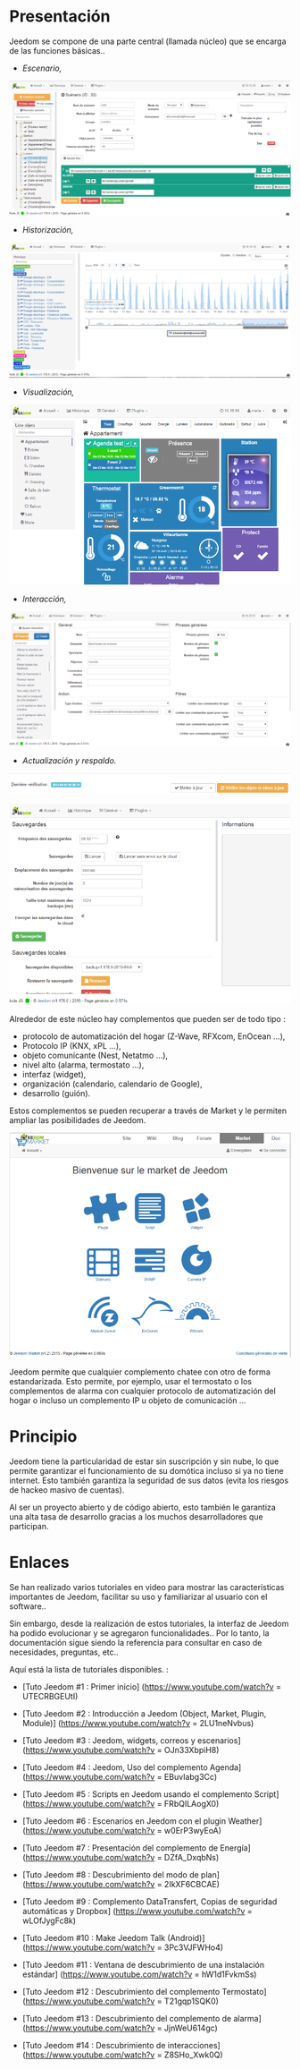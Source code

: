 Presentación 
===

Jeedom se compone de una parte central (llamada núcleo) que se encarga de las funciones básicas..

-   *Escenario,*

![Page Escenario](images/doc-presentation-scenario.png)

-   *Historización,*

![Page Historique](images/doc-presentation-historique.png)

-   *Visualización,*

![Page Dashboard](images/doc-presentation-affichage.png)

-   *Interacción,*

![Page Interacción](images/doc-presentation-interaction.png)

-   *Actualización y respaldo.*

![Page Mise à jour](images/doc-presentation-maj.png)

![Page Sauvegarde](images/doc-presentation-sauvegarde.png)

Alrededor de este núcleo hay complementos que pueden ser de todo tipo :

-   protocolo de automatización del hogar (Z-Wave, RFXcom, EnOcean ...),
-   Protocolo IP (KNX, xPL ...),
-   objeto comunicante (Nest, Netatmo ...),
-   nivel alto (alarma, termostato ...),
-   interfaz (widget),
-   organización (calendario, calendario de Google),
-   desarrollo (guión).

Estos complementos se pueden recuperar a través de Market y le permiten ampliar las posibilidades de Jeedom.

![Page Market](images/doc-presentation-market.png)

Jeedom permite que cualquier complemento chatee con otro de forma estandarizada. Esto permite, por ejemplo, usar el termostato o los complementos de alarma con cualquier protocolo de automatización del hogar o incluso un complemento IP u objeto de comunicación ...

Principio
=== 

Jeedom tiene la particularidad de estar sin suscripción y sin nube, lo que permite garantizar el funcionamiento de su domótica incluso si ya no tiene internet. Esto también garantiza la seguridad de sus datos (evita los riesgos de hackeo masivo de cuentas).

Al ser un proyecto abierto y de código abierto, esto también le garantiza una alta tasa de desarrollo gracias a los muchos desarrolladores que participan.

Enlaces
===

Se han realizado varios tutoriales en video para mostrar las características importantes de Jeedom, facilitar su uso y familiarizar al usuario con el software..

Sin embargo, desde la realización de estos tutoriales, la interfaz de Jeedom ha podido evolucionar y se agregaron funcionalidades.. Por lo tanto, la documentación sigue siendo la referencia para consultar en caso de necesidades, preguntas, etc..

Aquí está la lista de tutoriales disponibles. :

-   [Tuto Jeedom \#1 : Primer inicio] (https://www.youtube.com/watch?v = UTECRBGEUtI)

-   [Tuto Jeedom \#2 : Introducción a Jeedom (Object, Market, Plugin, Module)] (https://www.youtube.com/watch?v = 2LU1neNvbus)

-   [Tuto Jeedom \#3 : Jeedom, widgets, correos y escenarios] (https://www.youtube.com/watch?v = OJn33XbpiH8)

-   [Tuto Jeedom \#4 : Jeedom, Uso del complemento Agenda] (https://www.youtube.com/watch?v = EBuvIabg3Cc)

-   [Tuto Jeedom \#5 : Scripts en Jeedom usando el complemento Script] (https://www.youtube.com/watch?v = FRbQILAogX0)

-   [Tuto Jeedom \#6 : Escenarios en Jeedom con el plugin Weather] (https://www.youtube.com/watch?v = w0ErP3wyEoA)

-   [Tuto Jeedom \#7 : Presentación del complemento de Energía] (https://www.youtube.com/watch?v = DZfA_DxqbNs)

-   [Tuto Jeedom \#8 : Descubrimiento del modo de plan] (https://www.youtube.com/watch?v = 2IkXF6CBCAE)

-   [Tuto Jeedom \#9 : Complemento DataTransfert, Copias de seguridad automáticas y Dropbox] (https://www.youtube.com/watch?v = wLOfJygFc8k)

-   [Tuto Jeedom \#10 : Make Jeedom Talk (Android)] (https://www.youtube.com/watch?v = 3Pc3VJFWHo4)

-   [Tuto Jeedom \#11 : Ventana de descubrimiento de una instalación estándar] (https://www.youtube.com/watch?v = hW1d1FvkmSs)

-   [Tuto Jeedom \#12 : Descubrimiento del complemento Termostato] (https://www.youtube.com/watch?v = T21gqp1SQK0)

-   [Tuto Jeedom \#13 : Descubrimiento del complemento de alarma] (https://www.youtube.com/watch?v = JjnWeU614gc)

-   [Tuto Jeedom \#14 : Descubrimiento de interacciones] (https://www.youtube.com/watch?v = Z8SHo_Xwk0Q) 
